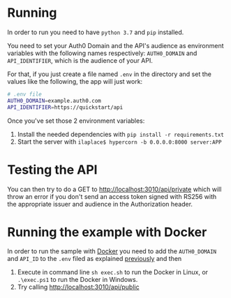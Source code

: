 # Running 

In order to run you need to have `python 3.7` and `pip` installed.

You need to set your Auth0 Domain and the API's audience as environment variables with the following names
respectively: `AUTH0_DOMAIN` and `API_IDENTIFIER`, which is the audience of your API. 

For that, if you just create a file named `.env` in the directory and set the values like the following,
the app will just work:

```bash
# .env file
AUTH0_DOMAIN=example.auth0.com
API_IDENTIFIER=https://quickstart/api
```

Once you've set those 2 environment variables:

1. Install the needed dependencies with `pip install -r requirements.txt`
2. Start the server with `ilaplace$ hypercorn -b 0.0.0.0:8000 server:APP`

# Testing the API

You can then try to do a GET to [http://localhost:3010/api/private](http://localhost:3010/api/private) which will
throw an error if you don't send an access token signed with RS256 with the appropriate issuer and audience in the
Authorization header. 

# Running the example with Docker

In order to run the sample with [Docker](https://www.docker.com/) you need to add the `AUTH0_DOMAIN` and `API_ID`
to the `.env` filed as explained [previously](#running-the-example) and then

1. Execute in command line `sh exec.sh` to run the Docker in Linux, or `.\exec.ps1` to run the Docker in Windows.
2. Try calling [http://localhost:3010/api/public](http://localhost:3010/api/public)